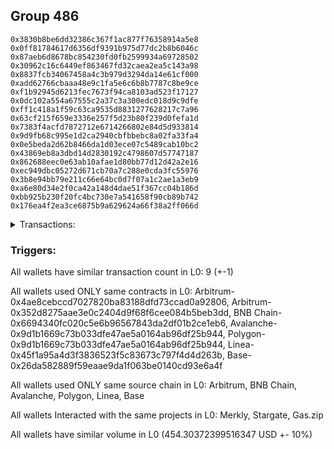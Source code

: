 ## Group 486

```0xb27f2cf139d3b46cc5f36c6e2d4f2b9a30b15162
0x3830b8be6dd32386c367f1ac877f76358914a5e8
0x0ff81784617d6356df9391b975d77dc2b8b6046c
0x87aeb6d8678bc854230fd0fb2599934a69728502
0x30962c16c6449ef863467fd32caea2ea5c143a98
0x8837fcb34067458a4c3b979d3294da14e61cf000
0xadd62766cbaaa48e9c1fa5e6c6b8b7787c8be9ce
0xf1b92945d6213fec7673f94ca8103ad523f17127
0x0dc102a554a67555c2a37c3a300edc018d9c9dfe
0xff1c418a1f59c63ca9535d8831277628217c7a96
0x63cf215f659e3336e257f5d23b80f239d0fefa1d
0x7383f4acfd7872712e6714266802e84d5d933814
0x9d9fb68c995e1d2ca2940cbfbbebc8a02fa33fa4
0x0e5beda2d62b8466da1d03ece07c5489cab10bc2
0x43869eb8a3dbd14d2830192c4798607d57747187
0x862688eec0e63ab10afae1d80bb77d12d42a2e16
0xec949dbc05272d671cb70a7c288e0cda3fc55976
0x3b8e94bb79e211c66e64bc0d7f07a1c2ae1a3eb9
0xa6e80d34e2f0ca42a148d4dae51f367cc04b186d
0xbb925b230f20fc4bc730e7a541658f90cb89b742
0x176ea4f2ea3ce6875b9a629624a66f38a2ff066d
```
<details>
<summary>Transactions:</summary>

Hashes: 

Wallet: 0xb27f2cf139d3b46cc5f36c6e2d4f2b9a30b15162

       Hash: 0x313c78b41767a9f3f8776c36224e35f38bb96d70d4d6ececcd1972b39c86055a
         - source chain: Arbitrum
         - destination chain: Aptos
         - project: Merkly
         - contract: 0x4ae8cebccd7027820ba83188dfd73ccad0a92806
       Hash: 0xcdde5401416506f17c821b21cc22168b4a4783460088beb823bfee180cda722d
         - source chain: Arbitrum
         - destination chain: BNB Chain
         - project: Stargate
         - contract: 0x352d8275aae3e0c2404d9f68f6cee084b5beb3dd
         - value USD: 17.033235653
       Hash: 0xab250a3ddebf91df51382c75be9151c8d94cd09c46e28f7b724f8cd7d5764144
         - source chain: BNB Chain
         - destination chain: Base
         - project: Stargate
         - contract: 0x6694340fc020c5e6b96567843da2df01b2ce1eb6
         - value USD: 17.268218277
       Hash: 0x90592d29a1c9a34dc4e7423617a8f15bce59c473f297fe5648e0ac8bd351e430
         - source chain: Arbitrum
         - destination chain: BNB Chain
         - project: Stargate
         - contract: 0x352d8275aae3e0c2404d9f68f6cee084b5beb3dd
         - value USD: 96.530149564
       Hash: 0x2046884ebfe812125f2834ae29dca1a646b504758e75fd2157a2a962ed85cd66
         - source chain: BNB Chain
         - destination chain: Avalanche
         - project: Stargate
         - contract: 0x6694340fc020c5e6b96567843da2df01b2ce1eb6
         - value USD: 95.289890901
       Hash: 0xa8783dc5b46c4202e349691cded255d4b0739de165be779cc34043e6829ef47c
         - source chain: Avalanche
         - destination chain: Polygon
         - project: Stargate
         - contract: 0x9d1b1669c73b033dfe47ae5a0164ab96df25b944
         - value USD: 94.192709231
       Hash: 0x3949895616f669974f6a583714ca480589a0324d9ea95d6f7e6637a9572fc3d8
         - source chain: Polygon
         - destination chain: Base
         - project: Stargate
         - contract: 0x9d1b1669c73b033dfe47ae5a0164ab96df25b944
         - value USD: 93.272986743
       Hash: 0xad83688a893e2732582569716a449e5062d5930896bdf0e9368634ea5e17ba5e
         - source chain: Linea
         - destination chain: Base
         - project: Stargate
         - contract: 0x45f1a95a4d3f3836523f5c83673c797f4d4d263b
         - value USD: 40.7163635
       Hash: 0x731a79972aebee9f03ac0f031593a9c28869d2b38596c7a66d1164a72baa3896
         - source chain: Base
         - destination chain: Base
         - project: Gas.zip
         - contract: 0x26da582889f59eaae9da1f063be0140cd93e6a4f
         - value USD: 0.0001701261635
Wallet: 0x3830b8be6dd32386c367f1ac877f76358914a5e8

       Hash:0xbb2863f4eacc20e54b00e1ce1256c8c392ae9f570d79a973f7c465758b1b2bf0
         - source chain: Arbitrum
         - destination chain: Aptos
         - project: Merkly
         - contract: 0x4ae8cebccd7027820ba83188dfd73ccad0a92806
       Hash:0x89e97fe195a9cd4ed25357c5e2234c9c057d8fb82696b3d4a8390a690e8530d3
         - source chain: Arbitrum
         - destination chain: BNB Chain
         - project: Stargate
         - contract: 0x352d8275aae3e0c2404d9f68f6cee084b5beb3dd
         - value USD: 17.039693424
       Hash:0x8d2917138e5bec380c0c9cb3151418053dfae49f99cb31f357fd0a90b75702dc
         - source chain: BNB Chain
         - destination chain: Base
         - project: Stargate
         - contract: 0x6694340fc020c5e6b96567843da2df01b2ce1eb6
         - value USD: 17.204258175
       Hash:0xc14456a2712b9a2a8fa6f636520d42206d4a032df14993ed3c4c9a70eec96a08
         - source chain: Arbitrum
         - destination chain: BNB Chain
         - project: Stargate
         - contract: 0x352d8275aae3e0c2404d9f68f6cee084b5beb3dd
         - value USD: 104.677733294
       Hash:0x0120966f89077f59c69a339d7b4eeacb4a10ab44d5cf9795c90d57a28313a902
         - source chain: BNB Chain
         - destination chain: Avalanche
         - project: Stargate
         - contract: 0x6694340fc020c5e6b96567843da2df01b2ce1eb6
         - value USD: 103.439978014
       Hash:0xa43e715f90d424dc50acc0fb7d329beaacbeca02857f477e0cefbc17b0b4be0d
         - source chain: Avalanche
         - destination chain: Polygon
         - project: Stargate
         - contract: 0x9d1b1669c73b033dfe47ae5a0164ab96df25b944
         - value USD: 102.401481387
       Hash:0x015b1b2bf9d1c954e75f1ba46110cbbd4592124ff418c21945bcf2fbd6b82481
         - source chain: Polygon
         - destination chain: Base
         - project: Stargate
         - contract: 0x9d1b1669c73b033dfe47ae5a0164ab96df25b944
         - value USD: 101.571832382
       Hash:0x2c4abe626e97ee5ff51f60260c9efa01038cf9cb69361a30d12c3a837ba2c7bb
         - source chain: Linea
         - destination chain: Base
         - project: Stargate
         - contract: 0x45f1a95a4d3f3836523f5c83673c797f4d4d263b
         - value USD: 45.152514576
       Hash:0x9455dca41f5d83b4440e0ac3d978b18c48dab11b0ed95326f937e2875c5d66e4
         - source chain: Base
         - destination chain: Metis
         - project: Gas.zip
         - contract: 0x26da582889f59eaae9da1f063be0140cd93e6a4f
         - value USD: 2.833322225e-06
Wallet: 0x0ff81784617d6356df9391b975d77dc2b8b6046c

       Hash:0x53d7b6b9d5bbca68fa77b76f25d1fb0f1ea0b7c9d06b023853c71fbf65b0cb5c
         - source chain: Arbitrum
         - destination chain: Aptos
         - project: Merkly
         - contract: 0x4ae8cebccd7027820ba83188dfd73ccad0a92806
       Hash:0x5e576eb9bc2c818169c4b7ec1b7f1f31b24fb3fb8bf4f3eb171816b56efc98d0
         - source chain: Arbitrum
         - destination chain: BNB Chain
         - project: Stargate
         - contract: 0x352d8275aae3e0c2404d9f68f6cee084b5beb3dd
         - value USD: 16.638802386
       Hash:0x6bf7aa3041032e1c2397994788ca3a3d3dd1d97dae41d8f43bee05c99e24fe06
         - source chain: BNB Chain
         - destination chain: Base
         - project: Stargate
         - contract: 0x6694340fc020c5e6b96567843da2df01b2ce1eb6
         - value USD: 16.829998622
       Hash:0x0e7e0db34db4a76db83498fbe66f8ddcdcd6ec91b5420ff58e12ddc669406612
         - source chain: Arbitrum
         - destination chain: BNB Chain
         - project: Stargate
         - contract: 0x352d8275aae3e0c2404d9f68f6cee084b5beb3dd
         - value USD: 100.695637369
       Hash:0x61932629450b0131d5cd6c9eba8527458d7351613c309855d38eb415856a5edc
         - source chain: BNB Chain
         - destination chain: Avalanche
         - project: Stargate
         - contract: 0x6694340fc020c5e6b96567843da2df01b2ce1eb6
         - value USD: 99.044937102
       Hash:0xd1135a7866fe05c8c671fe603f498195d49abd07372482415056413981342ebb
         - source chain: Avalanche
         - destination chain: Polygon
         - project: Stargate
         - contract: 0x9d1b1669c73b033dfe47ae5a0164ab96df25b944
         - value USD: 97.784359249
       Hash:0x9e1652d4d28b14feea564104fba79122adbe43b97ca976a7072384db3e2b6096
         - source chain: Polygon
         - destination chain: Base
         - project: Stargate
         - contract: 0x9d1b1669c73b033dfe47ae5a0164ab96df25b944
         - value USD: 96.924592329
       Hash:0x947170940e1f15401fdf03d38ab9f985a7cbe2df6e20ff7ab2df98f522900bbe
         - source chain: Linea
         - destination chain: Base
         - project: Stargate
         - contract: 0x45f1a95a4d3f3836523f5c83673c797f4d4d263b
         - value USD: 45.239137733
       Hash:0x254245aab9e7c6cfb914ef002c0f447bf8a5c37004f21e6585998c3e539da925
         - source chain: Base
         - destination chain: Zora
         - project: Gas.zip
         - contract: 0x26da582889f59eaae9da1f063be0140cd93e6a4f
         - value USD: 0.0001557443641
Wallet: 0x87aeb6d8678bc854230fd0fb2599934a69728502

       Hash:0x39320c180a73e0f6864a354c8d7b42f7a8c3d37002d43c009c7eae452caafb9b
         - source chain: Arbitrum
         - destination chain: Aptos
         - project: Merkly
         - contract: 0x4ae8cebccd7027820ba83188dfd73ccad0a92806
       Hash:0x119234f1424c49768e1133b9e639b67671645553b4361c5710e833d96d6e66a4
         - source chain: Arbitrum
         - destination chain: BNB Chain
         - project: Stargate
         - contract: 0x352d8275aae3e0c2404d9f68f6cee084b5beb3dd
         - value USD: 17.113407058
       Hash:0x9583f7537b1ae4eec40fb4c3a17a230e520a78645a4cdf167f3497d5b9b8fcf7
         - source chain: BNB Chain
         - destination chain: Base
         - project: Stargate
         - contract: 0x6694340fc020c5e6b96567843da2df01b2ce1eb6
         - value USD: 17.327094814
       Hash:0x766beb03daa111ace02640e381892050ccb7bda8f726c3aabbfa3959d4f51219
         - source chain: Arbitrum
         - destination chain: BNB Chain
         - project: Stargate
         - contract: 0x352d8275aae3e0c2404d9f68f6cee084b5beb3dd
         - value USD: 94.123866457
       Hash:0x0a4820a7209f49921806a8d5868ba58b078d69fcae2cc40782425ba5bf88fc87
         - source chain: BNB Chain
         - destination chain: Avalanche
         - project: Stargate
         - contract: 0x6694340fc020c5e6b96567843da2df01b2ce1eb6
         - value USD: 92.612733318
       Hash:0x301172ed5f94fd3dca2175eeb89f380ed576177ac51e897cbbb4fbdffd6f5402
         - source chain: Avalanche
         - destination chain: Polygon
         - project: Stargate
         - contract: 0x9d1b1669c73b033dfe47ae5a0164ab96df25b944
         - value USD: 90.963579514
       Hash:0x3238f9dd147238ae75aae364ab0d5df1cf1fec5b277bf82a3d739df738e5e2a5
         - source chain: Polygon
         - destination chain: Base
         - project: Stargate
         - contract: 0x9d1b1669c73b033dfe47ae5a0164ab96df25b944
         - value USD: 90.121126312
       Hash:0x768e7a6746e9aad2e6da1c327adbaea6398e123e244a59532ac02cdab843baec
         - source chain: Linea
         - destination chain: Base
         - project: Stargate
         - contract: 0x45f1a95a4d3f3836523f5c83673c797f4d4d263b
         - value USD: 40.109550153
       Hash:0x6a1aad25b748cb3155bde0b0f2eb4d7f548aa4d75c068cf7087db5721ba40053
         - source chain: Base
         - destination chain: Arbitrum
         - project: Gas.zip
         - contract: 0x26da582889f59eaae9da1f063be0140cd93e6a4f
         - value USD: 0.0001241745606
Wallet: 0x30962c16c6449ef863467fd32caea2ea5c143a98

       Hash:0x13514588a02748f12fc5c782683d2f4e24a604a4ec9e81a1e871060bfb40d9ba
         - source chain: Arbitrum
         - destination chain: Aptos
         - project: Merkly
         - contract: 0x4ae8cebccd7027820ba83188dfd73ccad0a92806
       Hash:0x7413cefef718e770bfb00ffcf5b41ad17e4134ec24e3cf84e1845618508cddf6
         - source chain: Arbitrum
         - destination chain: BNB Chain
         - project: Stargate
         - contract: 0x352d8275aae3e0c2404d9f68f6cee084b5beb3dd
         - value USD: 16.621275864
       Hash:0x02b53fc284576151ff0cdd78a1cdd63ebbddfc233129868a8edcc088fb8723b2
         - source chain: BNB Chain
         - destination chain: Base
         - project: Stargate
         - contract: 0x6694340fc020c5e6b96567843da2df01b2ce1eb6
         - value USD: 16.766627586
       Hash:0x88059e079e45b8c49d492871d75ce081f7fca890793b6c2abe7de69ef41955e2
         - source chain: Arbitrum
         - destination chain: BNB Chain
         - project: Stargate
         - contract: 0x352d8275aae3e0c2404d9f68f6cee084b5beb3dd
         - value USD: 89.379015552
       Hash:0x22b59755d9ed8c073458f377900926a67a66e8c30abce174464452876138eb88
         - source chain: BNB Chain
         - destination chain: Avalanche
         - project: Stargate
         - contract: 0x6694340fc020c5e6b96567843da2df01b2ce1eb6
         - value USD: 88.373450179
       Hash:0x5afb2ed254cfd274ba023085b454dfe433bd33a0dbcfa4c51fa0cbee3f10ec52
         - source chain: Avalanche
         - destination chain: Polygon
         - project: Stargate
         - contract: 0x9d1b1669c73b033dfe47ae5a0164ab96df25b944
         - value USD: 86.825199344
       Hash:0xe2f21ee6f212eec71668fa430e3acac583f321a61ed86ec122d9d10da73efc46
         - source chain: Polygon
         - destination chain: Base
         - project: Stargate
         - contract: 0x9d1b1669c73b033dfe47ae5a0164ab96df25b944
         - value USD: 85.930384967
       Hash:0x3744738a6f6ac863209c1312be096eada569c4592a0dd44d7134834d699757a5
         - source chain: Linea
         - destination chain: Base
         - project: Stargate
         - contract: 0x45f1a95a4d3f3836523f5c83673c797f4d4d263b
         - value USD: 41.10478993
       Hash:0xca81c3717943784b0c6850588d183783eac6666791b5724a7c5f9e6008d08d45
         - source chain: Base
         - destination chain: Scroll
         - project: Gas.zip
         - contract: 0x26da582889f59eaae9da1f063be0140cd93e6a4f
         - value USD: 0.0001599536712
Wallet: 0x8837fcb34067458a4c3b979d3294da14e61cf000

       Hash:0xe343f5981a08c77ae33a4f7cdb0c0d2abddf38d1a786bf34b3acd31f7519b6b3
         - source chain: Arbitrum
         - destination chain: Aptos
         - project: Merkly
         - contract: 0x4ae8cebccd7027820ba83188dfd73ccad0a92806
       Hash:0x9c165f6ecd97f85f0c9fee2dca5ae0b4d2993a3375571a4ee5b9d9d748eb4ee0
         - source chain: Arbitrum
         - destination chain: BNB Chain
         - project: Stargate
         - contract: 0x352d8275aae3e0c2404d9f68f6cee084b5beb3dd
         - value USD: 13.452342946
       Hash:0x7f9cefbe780427f26061fefd1f3552e5776682b4f5667dd45942401414f64447
         - source chain: BNB Chain
         - destination chain: Base
         - project: Stargate
         - contract: 0x6694340fc020c5e6b96567843da2df01b2ce1eb6
         - value USD: 13.319994909
       Hash:0x8aafc60c72c64c093ab3fdd26fcf6e2956f57df11daceddfab1e0eda9ced6fb0
         - source chain: Arbitrum
         - destination chain: BNB Chain
         - project: Stargate
         - contract: 0x352d8275aae3e0c2404d9f68f6cee084b5beb3dd
         - value USD: 95.254607503
       Hash:0xcc2c3f10c9d80d06f4594fcbd111591d26804dca242a13c202c140fedd65f089
         - source chain: BNB Chain
         - destination chain: Avalanche
         - project: Stargate
         - contract: 0x6694340fc020c5e6b96567843da2df01b2ce1eb6
         - value USD: 93.7507824
       Hash:0x00319985abd27ad826d1a174645d02f7ce256ca41b39a398939188a7bb3fb1a8
         - source chain: Avalanche
         - destination chain: Polygon
         - project: Stargate
         - contract: 0x9d1b1669c73b033dfe47ae5a0164ab96df25b944
         - value USD: 92.332998514
       Hash:0x5097659da9342f67e9bb388fe8e704fca76741c19370973d8e99cfbc0ffa568f
         - source chain: Polygon
         - destination chain: Base
         - project: Stargate
         - contract: 0x9d1b1669c73b033dfe47ae5a0164ab96df25b944
         - value USD: 91.403458399
       Hash:0xbdc2fd6cf29a39492a5ed6e48fc01fa6f4d916e252e524c40f0bf711e63c4321
         - source chain: Linea
         - destination chain: Base
         - project: Stargate
         - contract: 0x45f1a95a4d3f3836523f5c83673c797f4d4d263b
         - value USD: 42.250295682
       Hash:0xcc315477a035aade3c7cbcbebae155f3ed01bb804dfd9b7867e7dd7377d2a9cf
         - source chain: Base
         - destination chain: Kava
         - project: Gas.zip
         - contract: 0x26da582889f59eaae9da1f063be0140cd93e6a4f
         - value USD: 4.741156624e-08
Wallet: 0xadd62766cbaaa48e9c1fa5e6c6b8b7787c8be9ce

       Hash:0x14f1bcf7eef4532efb547759a044b116540f7c6056d4471136b52ff31db35573
         - source chain: Arbitrum
         - destination chain: Aptos
         - project: Merkly
         - contract: 0x4ae8cebccd7027820ba83188dfd73ccad0a92806
       Hash:0xa38639099cf3a04a26752026ddc34310a134c68b1a16c936d63787f1514b035e
         - source chain: Arbitrum
         - destination chain: BNB Chain
         - project: Stargate
         - contract: 0x352d8275aae3e0c2404d9f68f6cee084b5beb3dd
         - value USD: 16.29680462
       Hash:0x2db764a03484a71801933e74345a56cdd2f068090a5bfdb78de6fc54ff698d31
         - source chain: BNB Chain
         - destination chain: Base
         - project: Stargate
         - contract: 0x6694340fc020c5e6b96567843da2df01b2ce1eb6
         - value USD: 16.416525714
       Hash:0xfbe2bc15c0b746cf80315d85aaac70e93ba46b59030ff227ee5f47ec86f4f5f9
         - source chain: Arbitrum
         - destination chain: BNB Chain
         - project: Stargate
         - contract: 0x352d8275aae3e0c2404d9f68f6cee084b5beb3dd
         - value USD: 102.842478156
       Hash:0x02e908c510a473906cbe48bc93054cf350c6718ab2fdbd27120b1139de46d06a
         - source chain: BNB Chain
         - destination chain: Avalanche
         - project: Stargate
         - contract: 0x6694340fc020c5e6b96567843da2df01b2ce1eb6
         - value USD: 101.402725166
       Hash:0x7b0f66956df0ecde9da3295ba6b1ce7c83b663d58fadd96bed4ef07849e746b7
         - source chain: Avalanche
         - destination chain: Polygon
         - project: Stargate
         - contract: 0x9d1b1669c73b033dfe47ae5a0164ab96df25b944
         - value USD: 99.58397566
       Hash:0x6e6f0ce2c2d51829612b692f6de6495bb4f0d4a62340205c333bc91974c1342d
         - source chain: Polygon
         - destination chain: Base
         - project: Stargate
         - contract: 0x9d1b1669c73b033dfe47ae5a0164ab96df25b944
         - value USD: 98.544583168
       Hash:0xbe3fc2103a4752dc2ff80d0618cc8fb1cf0c8918c09ee3dbbfc5752fc0fa03b5
         - source chain: Linea
         - destination chain: Base
         - project: Stargate
         - contract: 0x45f1a95a4d3f3836523f5c83673c797f4d4d263b
         - value USD: 43.534941938
       Hash:0x1996970189dff7dd94ecc143570ab4d67a40ee05cb45bf035c650589cec87fc6
         - source chain: Base
         - destination chain: Linea
         - project: Gas.zip
         - contract: 0x26da582889f59eaae9da1f063be0140cd93e6a4f
         - value USD: 6.384115825e-05
Wallet: 0xf1b92945d6213fec7673f94ca8103ad523f17127

       Hash:0xed6eaa7cd3dd4a2b86f68c762d75e8506003df3da3aef7370a303b1de0f9144b
         - source chain: Arbitrum
         - destination chain: Aptos
         - project: Merkly
         - contract: 0x4ae8cebccd7027820ba83188dfd73ccad0a92806
       Hash:0xfe5b3600f66410d21d433cb3ba60ffb707294f33fcd808386c5f323039378810
         - source chain: Arbitrum
         - destination chain: BNB Chain
         - project: Stargate
         - contract: 0x352d8275aae3e0c2404d9f68f6cee084b5beb3dd
         - value USD: 17.456950486
       Hash:0x91e8a634a781487fedba350adb8b535f658c0a7d1b3af7869eb565683e7ea6d0
         - source chain: BNB Chain
         - destination chain: Base
         - project: Stargate
         - contract: 0x6694340fc020c5e6b96567843da2df01b2ce1eb6
         - value USD: 17.689521054
       Hash:0x21d971ed8140e7f844a303e6cec453442a4ca26b011b1ffb429f2a34829f6269
         - source chain: Arbitrum
         - destination chain: BNB Chain
         - project: Stargate
         - contract: 0x352d8275aae3e0c2404d9f68f6cee084b5beb3dd
         - value USD: 93.249881044
       Hash:0x4a879c682f25a87083e340865761e133267446b7ece2af416693a39b0950b306
         - source chain: BNB Chain
         - destination chain: Avalanche
         - project: Stargate
         - contract: 0x6694340fc020c5e6b96567843da2df01b2ce1eb6
         - value USD: 91.696672905
       Hash:0x61b448a6d216ebe1691034fa24018d3507e840cba65438d44813f1d27b89854f
         - source chain: Avalanche
         - destination chain: Polygon
         - project: Stargate
         - contract: 0x9d1b1669c73b033dfe47ae5a0164ab96df25b944
         - value USD: 90.231913336
       Hash:0x1d03abc1f09c9cf440684c00d2350fddd499cc7429a9ff71e5495fe000e3fee8
         - source chain: Polygon
         - destination chain: Base
         - project: Stargate
         - contract: 0x9d1b1669c73b033dfe47ae5a0164ab96df25b944
         - value USD: 89.174096461
       Hash:0x299bdb83d354b901ced40011a0d5b4a59cb50502e3c55f5033497c248012f0ac
         - source chain: Linea
         - destination chain: Base
         - project: Stargate
         - contract: 0x45f1a95a4d3f3836523f5c83673c797f4d4d263b
         - value USD: 40.60979815
       Hash:0x23e413e20a63428c1c1cce49a476aa36b576c3680c182cc4f86c4ecbfbe82767
         - source chain: Base
         - destination chain: Arbitrum
         - project: Gas.zip
         - contract: 0x26da582889f59eaae9da1f063be0140cd93e6a4f
         - value USD: 7.962606001e-05
Wallet: 0x0dc102a554a67555c2a37c3a300edc018d9c9dfe

       Hash:0x6263adc486ff8cd52caff618637b27336808f3840bd097cd7fc9086442153285
         - source chain: Arbitrum
         - destination chain: Aptos
         - project: Merkly
         - contract: 0x4ae8cebccd7027820ba83188dfd73ccad0a92806
       Hash:0x3a9ca7efabd3af4af2d1cbfa95e8ba9e3630eb92a8ac365cea400f7f9614c9d7
         - source chain: Arbitrum
         - destination chain: BNB Chain
         - project: Stargate
         - contract: 0x352d8275aae3e0c2404d9f68f6cee084b5beb3dd
         - value USD: 18.106993446
       Hash:0x169913404f0169f5c029dbc0e718d4f4b983febd1c2845fb5f1226474f2ad94c
         - source chain: BNB Chain
         - destination chain: Base
         - project: Stargate
         - contract: 0x6694340fc020c5e6b96567843da2df01b2ce1eb6
         - value USD: 18.494837467
       Hash:0x55704a5ac00e3b1686c2122cf24b8365bf35a78ac1aeb477bccedc778d22565b
         - source chain: Arbitrum
         - destination chain: BNB Chain
         - project: Stargate
         - contract: 0x352d8275aae3e0c2404d9f68f6cee084b5beb3dd
         - value USD: 98.518084731
       Hash:0xc3304c2209a0ba52c984b96f5cada64b44acabf1f0186c9b3d56acd506dc0efb
         - source chain: BNB Chain
         - destination chain: Avalanche
         - project: Stargate
         - contract: 0x6694340fc020c5e6b96567843da2df01b2ce1eb6
         - value USD: 96.812941549
       Hash:0x43653bd53f18b6c6b74dbc781921237a245bb8ed97059bbd80526c12660d585d
         - source chain: Avalanche
         - destination chain: Polygon
         - project: Stargate
         - contract: 0x9d1b1669c73b033dfe47ae5a0164ab96df25b944
         - value USD: 95.328823691
       Hash:0xf8fe424c1f561665b95486eb3504c12c70533d543a6c66e4282c1ba168e9975e
         - source chain: Polygon
         - destination chain: Base
         - project: Stargate
         - contract: 0x9d1b1669c73b033dfe47ae5a0164ab96df25b944
         - value USD: 94.246866458
       Hash:0xaac1c292b9a2ccbaf7c5070a409d455927e506629576b11ab7a1868066587a04
         - source chain: Linea
         - destination chain: Base
         - project: Stargate
         - contract: 0x45f1a95a4d3f3836523f5c83673c797f4d4d263b
         - value USD: 40.052188039
       Hash:0x90bd8173b4701680b5f77d3a20ba92eb74996c35ae017e07cb342359cac94eff
         - source chain: Base
         - destination chain: Metis
         - project: Gas.zip
         - contract: 0x26da582889f59eaae9da1f063be0140cd93e6a4f
         - value USD: 7.166843597e-07
Wallet: 0xff1c418a1f59c63ca9535d8831277628217c7a96

       Hash:0x839e204c830556351851208de691cca77f2a634bf44627b08a6cf92b6fd613b7
         - source chain: Arbitrum
         - destination chain: Aptos
         - project: Merkly
         - contract: 0x4ae8cebccd7027820ba83188dfd73ccad0a92806
       Hash:0x716b56b94b13894f7f028aa34e9212b0835df117d834dfd3f004df25d5f6d2bd
         - source chain: Arbitrum
         - destination chain: BNB Chain
         - project: Stargate
         - contract: 0x352d8275aae3e0c2404d9f68f6cee084b5beb3dd
         - value USD: 17.727996803
       Hash:0x444df028b7181f8c8f808d7a27506a0be130a260379859c6a296e0c60992c286
         - source chain: BNB Chain
         - destination chain: Base
         - project: Stargate
         - contract: 0x6694340fc020c5e6b96567843da2df01b2ce1eb6
         - value USD: 17.995613039
       Hash:0x033c62c91b4ffb65ec75bc8ac40c542bdcf52055fae5911c2a4c1de1d8cd25af
         - source chain: Arbitrum
         - destination chain: BNB Chain
         - project: Stargate
         - contract: 0x352d8275aae3e0c2404d9f68f6cee084b5beb3dd
         - value USD: 102.213530381
       Hash:0x07e72b6971c7f4304384b1730041cfbf04dc5d400b3e463b6c6c8d8d97d9a787
         - source chain: BNB Chain
         - destination chain: Avalanche
         - project: Stargate
         - contract: 0x6694340fc020c5e6b96567843da2df01b2ce1eb6
         - value USD: 100.398033643
       Hash:0xc1a3e92a2d9daf3d40f7a9719c2f1429c51939687735c40b277a7e0d4b957fd2
         - source chain: Avalanche
         - destination chain: Polygon
         - project: Stargate
         - contract: 0x9d1b1669c73b033dfe47ae5a0164ab96df25b944
         - value USD: 99.044446221
       Hash:0xaf69b97e6880807c6138f5a2a7499fc1e3715e285810bde4dc4c3c6ecc22d075
         - source chain: Polygon
         - destination chain: Base
         - project: Stargate
         - contract: 0x9d1b1669c73b033dfe47ae5a0164ab96df25b944
         - value USD: 97.934363884
       Hash:0x8acfe7dc781fc2b6c2cd6a3903be5e6e39f134031a48a5830a68ca1ceda0410b
         - source chain: Linea
         - destination chain: Base
         - project: Stargate
         - contract: 0x45f1a95a4d3f3836523f5c83673c797f4d4d263b
         - value USD: 42.202311513
       Hash:0x2c0bf365aff6697a49a599fed5fe470d22d207f509f2d3917140832869b6aa8a
         - source chain: Base
         - destination chain: Kava
         - project: Gas.zip
         - contract: 0x26da582889f59eaae9da1f063be0140cd93e6a4f
         - value USD: 2.611252492e-08
Wallet: 0x63cf215f659e3336e257f5d23b80f239d0fefa1d

       Hash:0x279711d712d3747434a2f8444492da018ece34114900e7a8e895608bdf22a15c
         - source chain: Arbitrum
         - destination chain: Aptos
         - project: Merkly
         - contract: 0x4ae8cebccd7027820ba83188dfd73ccad0a92806
       Hash:0x9a8995f028021a36c69adff58d542c4e49feeb0cdd360997ca299450c2fc0b30
         - source chain: Arbitrum
         - destination chain: BNB Chain
         - project: Stargate
         - contract: 0x352d8275aae3e0c2404d9f68f6cee084b5beb3dd
         - value USD: 17.474257913
       Hash:0x8fb9976e36cb7e2cdcfb90e24dec2dbc381f67f78ae188c31fe993fee448cd18
         - source chain: BNB Chain
         - destination chain: Base
         - project: Stargate
         - contract: 0x6694340fc020c5e6b96567843da2df01b2ce1eb6
         - value USD: 17.672396152
       Hash:0x335586151b8b7045b4715dbd7aa2e296bd4b84a6ee2e48a2822a252b3fc7320e
         - source chain: Arbitrum
         - destination chain: BNB Chain
         - project: Stargate
         - contract: 0x352d8275aae3e0c2404d9f68f6cee084b5beb3dd
         - value USD: 101.646816515
       Hash:0xbe9b904cb0a5dd7f61cc76d1200b63ca5d8f4d7a97a28337a933dc104beba631
         - source chain: BNB Chain
         - destination chain: Avalanche
         - project: Stargate
         - contract: 0x6694340fc020c5e6b96567843da2df01b2ce1eb6
         - value USD: 100.376375237
       Hash:0xd061b9234f24f4a14c58972a6ddd2bd112a5224e892edd23e087aab32a66ebaa
         - source chain: Avalanche
         - destination chain: Polygon
         - project: Stargate
         - contract: 0x9d1b1669c73b033dfe47ae5a0164ab96df25b944
         - value USD: 99.10312519
       Hash:0x78e566d1f4366a314618752f606f53b7ce68a677d2561d86e0165a54f9794e29
         - source chain: Polygon
         - destination chain: Base
         - project: Stargate
         - contract: 0x9d1b1669c73b033dfe47ae5a0164ab96df25b944
         - value USD: 97.887822718
       Hash:0xa38d7f23dd855ad88cd84f1d3b0df6cd50f8cdf39e2b34a05844f391ab3eb648
         - source chain: Linea
         - destination chain: Base
         - project: Stargate
         - contract: 0x45f1a95a4d3f3836523f5c83673c797f4d4d263b
         - value USD: 44.417156307
       Hash:0xc74da539773bd244d9696460894506b01126e430be7e16f54b5cf5ebaecd4f0e
         - source chain: Base
         - destination chain: Kava
         - project: Gas.zip
         - contract: 0x26da582889f59eaae9da1f063be0140cd93e6a4f
         - value USD: 1.335076462e-08
Wallet: 0x7383f4acfd7872712e6714266802e84d5d933814

       Hash:0xe78be73bfa7bb27709e8de3286daab33e6ab4a4d5a63e685df0a7e9e2cd0062d
         - source chain: Arbitrum
         - destination chain: Aptos
         - project: Merkly
         - contract: 0x4ae8cebccd7027820ba83188dfd73ccad0a92806
       Hash:0x882ae9a294842e1c70754db5a32312dc3eb15e024f46004aa23234b23b5cc149
         - source chain: Arbitrum
         - destination chain: BNB Chain
         - project: Stargate
         - contract: 0x352d8275aae3e0c2404d9f68f6cee084b5beb3dd
         - value USD: 16.556806198
       Hash:0x4c1451f793151fc8951c00882d0fbfac77396835b6ba6bc267283d76c1d5f979
         - source chain: BNB Chain
         - destination chain: Base
         - project: Stargate
         - contract: 0x6694340fc020c5e6b96567843da2df01b2ce1eb6
         - value USD: 16.648598481
       Hash:0xe64194186e1009c5e0a000c9a8b4454fb6a35d69c62039f41d68a20fc1c04534
         - source chain: Arbitrum
         - destination chain: BNB Chain
         - project: Stargate
         - contract: 0x352d8275aae3e0c2404d9f68f6cee084b5beb3dd
         - value USD: 93.108254841
       Hash:0x50f42b590f66dc92668b4fc63462692d731aa57cdcabb79ea276ba137ab857e3
         - source chain: BNB Chain
         - destination chain: Avalanche
         - project: Stargate
         - contract: 0x6694340fc020c5e6b96567843da2df01b2ce1eb6
         - value USD: 91.478443267
       Hash:0x5fa15aa1812d6f74dd7d9d8d10f32ed08c8e8213924942d67521f20196730382
         - source chain: Avalanche
         - destination chain: Polygon
         - project: Stargate
         - contract: 0x9d1b1669c73b033dfe47ae5a0164ab96df25b944
         - value USD: 90.332907378
       Hash:0x29e9215ed2a74bca588c84abc5a0cabe279ef246dbc97d94466855b4410539c4
         - source chain: Polygon
         - destination chain: Base
         - project: Stargate
         - contract: 0x9d1b1669c73b033dfe47ae5a0164ab96df25b944
         - value USD: 89.312946789
       Hash:0xb0bee38377453b95a4fc04e4cb029901cdfb6fba6b26621eddeb16277451a3d1
         - source chain: Linea
         - destination chain: Base
         - project: Stargate
         - contract: 0x45f1a95a4d3f3836523f5c83673c797f4d4d263b
         - value USD: 44.521002935
       Hash:0x74e399473cd7b92aa71fd3a02dacc58d70fddb40e7fd3bdba19a96dcd27dfbae
         - source chain: Base
         - destination chain: Linea
         - project: Gas.zip
         - contract: 0x26da582889f59eaae9da1f063be0140cd93e6a4f
         - value USD: 6.717669685e-05
Wallet: 0x9d9fb68c995e1d2ca2940cbfbbebc8a02fa33fa4

       Hash:0xb1e90c27823a763a46261e61e349edbf09608d7e7b0772781113aca6926d71af
         - source chain: Arbitrum
         - destination chain: Aptos
         - project: Merkly
         - contract: 0x4ae8cebccd7027820ba83188dfd73ccad0a92806
       Hash:0x37295c5dd1c15ec3f46b4b2113dfeb123e6a30eaa24ec31a4e12c79bace02695
         - source chain: Arbitrum
         - destination chain: BNB Chain
         - project: Stargate
         - contract: 0x352d8275aae3e0c2404d9f68f6cee084b5beb3dd
         - value USD: 17.774015552
       Hash:0xdbb4e53e97dacf3a571c6214826dc586a3e3d6694159f6b5ffd721f93b2d4fd7
         - source chain: BNB Chain
         - destination chain: Base
         - project: Stargate
         - contract: 0x6694340fc020c5e6b96567843da2df01b2ce1eb6
         - value USD: 18.088220321
       Hash:0xb1a39424cf2efe74c5649cf5522bbcd09053cb86d6ef53fcf2f22e9377462407
         - source chain: Arbitrum
         - destination chain: BNB Chain
         - project: Stargate
         - contract: 0x352d8275aae3e0c2404d9f68f6cee084b5beb3dd
         - value USD: 105.233522368
       Hash:0x0f295f27d526618a76fb7e2aaf57aae0358a23255f9bbc6437ab538b9f902a5f
         - source chain: BNB Chain
         - destination chain: Avalanche
         - project: Stargate
         - contract: 0x6694340fc020c5e6b96567843da2df01b2ce1eb6
         - value USD: 103.849295301
       Hash:0xba6874edc37cf5a786ead81755245bb1deb5878bf51b1fd081eb1a3bb2edf5e9
         - source chain: Avalanche
         - destination chain: Polygon
         - project: Stargate
         - contract: 0x9d1b1669c73b033dfe47ae5a0164ab96df25b944
         - value USD: 102.833518236
       Hash:0xb1e515e0f8598e0bd13da4d7e48b60b5a5772cf62e2b15f4e5d38ed4120fc82d
         - source chain: Polygon
         - destination chain: Base
         - project: Stargate
         - contract: 0x9d1b1669c73b033dfe47ae5a0164ab96df25b944
         - value USD: 101.739917095
       Hash:0xa9416ade2562a576cafa2f3fdbb65242fba7adaaa727e4b8daa6b2ccb882798b
         - source chain: Linea
         - destination chain: Base
         - project: Stargate
         - contract: 0x45f1a95a4d3f3836523f5c83673c797f4d4d263b
         - value USD: 44.300997626
       Hash:0xd4d97a780ec3dd5edc769c1d6541274882371ecc2c584cbbc45ee0c7da100c73
         - source chain: Base
         - destination chain: Metis
         - project: Gas.zip
         - contract: 0x26da582889f59eaae9da1f063be0140cd93e6a4f
         - value USD: 1.635251638e-06
Wallet: 0x0e5beda2d62b8466da1d03ece07c5489cab10bc2

       Hash:0x11e7da24e2c0e0ec15a3175218292e3b3d684628cae571c985278dba58d07040
         - source chain: Arbitrum
         - destination chain: Aptos
         - project: Merkly
         - contract: 0x4ae8cebccd7027820ba83188dfd73ccad0a92806
       Hash:0x76d41c747ea509ad0e9f4aca3a0d44afc426bf97aef2196e984a3ecec8de6018
         - source chain: Arbitrum
         - destination chain: BNB Chain
         - project: Stargate
         - contract: 0x352d8275aae3e0c2404d9f68f6cee084b5beb3dd
         - value USD: 18.121502672
       Hash:0x6d865a5e48c0021cd603fdb8d27f17a05ac9f57ca449557ef1ac883268dc34f7
         - source chain: BNB Chain
         - destination chain: Base
         - project: Stargate
         - contract: 0x6694340fc020c5e6b96567843da2df01b2ce1eb6
         - value USD: 18.383417096
       Hash:0x0cf2e10c3c4d2ed989049b1035cbf7af10dd5da1d6ef0ab8c353080e59ceb289
         - source chain: Arbitrum
         - destination chain: BNB Chain
         - project: Stargate
         - contract: 0x352d8275aae3e0c2404d9f68f6cee084b5beb3dd
         - value USD: 104.112662848
       Hash:0x8966825d3a4657937349bdfdbc23b19305b5fa2e1871d9151cc1d760e5fb2695
         - source chain: BNB Chain
         - destination chain: Avalanche
         - project: Stargate
         - contract: 0x6694340fc020c5e6b96567843da2df01b2ce1eb6
         - value USD: 102.526555919
       Hash:0x8d9e514c63c01fc2160b1cd73b6492b2afc3356938fb4b360ea65d8d42d283a2
         - source chain: Avalanche
         - destination chain: Polygon
         - project: Stargate
         - contract: 0x9d1b1669c73b033dfe47ae5a0164ab96df25b944
         - value USD: 101.506839411
       Hash:0x11f56ec194529f5f1de2f984e578fac2cdfbcdb7650ad805d6536d64117a34c1
         - source chain: Polygon
         - destination chain: Base
         - project: Stargate
         - contract: 0x9d1b1669c73b033dfe47ae5a0164ab96df25b944
         - value USD: 100.525993949
       Hash:0x8d3510b0d5ccbfbb862684c2067c2bfa2f9aceaacb3c1321aca400e1ef330018
         - source chain: Linea
         - destination chain: Base
         - project: Stargate
         - contract: 0x45f1a95a4d3f3836523f5c83673c797f4d4d263b
         - value USD: 42.931546528
       Hash:0xfad42afc571ee53f4e450b92501cb5d5e60770ea410252819a0dc130cad722c2
         - source chain: Base
         - destination chain: Zora
         - project: Gas.zip
         - contract: 0x26da582889f59eaae9da1f063be0140cd93e6a4f
         - value USD: 0.0001603799673
Wallet: 0x43869eb8a3dbd14d2830192c4798607d57747187

       Hash:0xe5d6e243aaee55486f610b5e7e4661049c05951bcb186a8fad121bcb641dd292
         - source chain: Arbitrum
         - destination chain: Aptos
         - project: Merkly
         - contract: 0x4ae8cebccd7027820ba83188dfd73ccad0a92806
       Hash:0x7773fd274bbe068810836cf68451dc331bac8f54c8fffb0546c18744f9690fa3
         - source chain: Arbitrum
         - destination chain: BNB Chain
         - project: Stargate
         - contract: 0x352d8275aae3e0c2404d9f68f6cee084b5beb3dd
         - value USD: 17.104739338
       Hash:0x4e792ab66c8cb8dac9f58dabc8fb67770452fc93f797cf3b1a953db543183c0f
         - source chain: BNB Chain
         - destination chain: Base
         - project: Stargate
         - contract: 0x6694340fc020c5e6b96567843da2df01b2ce1eb6
         - value USD: 17.304312284
       Hash:0x6e5173e8cf14b9928fa221d5623590b1460f1d9fa49efc941cf5243058821e95
         - source chain: Arbitrum
         - destination chain: BNB Chain
         - project: Stargate
         - contract: 0x352d8275aae3e0c2404d9f68f6cee084b5beb3dd
         - value USD: 87.917627984
       Hash:0x19084485a235e57dea4f679201858e504ed03d7e6d6125d816549595d8c4fc37
         - source chain: BNB Chain
         - destination chain: Avalanche
         - project: Stargate
         - contract: 0x6694340fc020c5e6b96567843da2df01b2ce1eb6
         - value USD: 86.392992663
       Hash:0xce595e94d7515de7cf633d3265bf082f2622e5283d5ebb42a540e0a55ac0fc43
         - source chain: Avalanche
         - destination chain: Polygon
         - project: Stargate
         - contract: 0x9d1b1669c73b033dfe47ae5a0164ab96df25b944
         - value USD: 85.089404126
       Hash:0x2c4f3f72cc331724bc61387940c3624bdbbb0a100854b0177ba8d450be6395b0
         - source chain: Polygon
         - destination chain: Base
         - project: Stargate
         - contract: 0x9d1b1669c73b033dfe47ae5a0164ab96df25b944
         - value USD: 84.172578026
       Hash:0xb0791044c5396c112e11ae5774e85ad5b858d7dcd2bdb619222b06548928246b
         - source chain: Linea
         - destination chain: Base
         - project: Stargate
         - contract: 0x45f1a95a4d3f3836523f5c83673c797f4d4d263b
         - value USD: 44.635194992
       Hash:0x4a91c4a37c6258d9139d85822d679302a3e6cced84ed1b54f70bd7baa0090a53
         - source chain: Base
         - destination chain: Arbitrum
         - project: Gas.zip
         - contract: 0x26da582889f59eaae9da1f063be0140cd93e6a4f
         - value USD: 0.0001705795705
Wallet: 0x862688eec0e63ab10afae1d80bb77d12d42a2e16

       Hash:0xb1f9253c3bb1a4c05f2143cae5897fbfdac1376ab887d8dd411dba4fab4e5c83
         - source chain: Arbitrum
         - destination chain: Aptos
         - project: Merkly
         - contract: 0x4ae8cebccd7027820ba83188dfd73ccad0a92806
       Hash:0x6cd9af558f7895f03bb7241f4c0bbb5eb7d183b9966c14e046a2a2f2f52255d1
         - source chain: Arbitrum
         - destination chain: BNB Chain
         - project: Stargate
         - contract: 0x352d8275aae3e0c2404d9f68f6cee084b5beb3dd
         - value USD: 17.319758612
       Hash:0xa8a99f3026c150720f0eb5366ee528ee6f893c4c8871adc22590b08687260fff
         - source chain: BNB Chain
         - destination chain: Base
         - project: Stargate
         - contract: 0x6694340fc020c5e6b96567843da2df01b2ce1eb6
         - value USD: 17.571540954
       Hash:0xe552c844cf3c6eeb03ffe401f3eb33e9cd4881b761db8b62232f4d6c447a1513
         - source chain: Arbitrum
         - destination chain: BNB Chain
         - project: Stargate
         - contract: 0x352d8275aae3e0c2404d9f68f6cee084b5beb3dd
         - value USD: 105.719052482
       Hash:0xb497c4d982e673afb618ef32cc3a35a068e70fb4e22bf04f299ed08e64f4a3e9
         - source chain: BNB Chain
         - destination chain: Avalanche
         - project: Stargate
         - contract: 0x6694340fc020c5e6b96567843da2df01b2ce1eb6
         - value USD: 103.750825733
       Hash:0x671f4d12a2f29963d06ab5e5cd3a55c5a5d5f899aa92a2b348a8155640a49345
         - source chain: Avalanche
         - destination chain: Polygon
         - project: Stargate
         - contract: 0x9d1b1669c73b033dfe47ae5a0164ab96df25b944
         - value USD: 102.548427368
       Hash:0x24328af71973b9df7cb75fc7b0327783491bb6f64b93a12c655fcdbf8ae3188a
         - source chain: Polygon
         - destination chain: Base
         - project: Stargate
         - contract: 0x9d1b1669c73b033dfe47ae5a0164ab96df25b944
         - value USD: 101.584127067
       Hash:0xff68ba418afb0f885719f8f596b2e68f2593ef77d9be4f863703db4f0279c71b
         - source chain: Linea
         - destination chain: Base
         - project: Stargate
         - contract: 0x45f1a95a4d3f3836523f5c83673c797f4d4d263b
         - value USD: 41.977097567
       Hash:0x2412fe00ec2b2906199fb551c77641542869dbc68051cf6c62a96705ea4326d1
         - source chain: Base
         - destination chain: Scroll
         - project: Gas.zip
         - contract: 0x26da582889f59eaae9da1f063be0140cd93e6a4f
         - value USD: 7.625854853e-05
Wallet: 0xec949dbc05272d671cb70a7c288e0cda3fc55976

       Hash:0x1974b08a2b5c9a17abba4f8c8d1003cde90e704b944a67cb2006488d8fdaef41
         - source chain: Arbitrum
         - destination chain: Aptos
         - project: Merkly
         - contract: 0x4ae8cebccd7027820ba83188dfd73ccad0a92806
       Hash:0xdeb786ad4b0a70f608aad26bbb27eab954615997b4a884e997643ae71d6cdde0
         - source chain: Arbitrum
         - destination chain: BNB Chain
         - project: Stargate
         - contract: 0x352d8275aae3e0c2404d9f68f6cee084b5beb3dd
         - value USD: 13.483818454
       Hash:0xb05dda5d53eb0c332afea261da13a4ce8bc56790dca903999ae74348a0dafab5
         - source chain: BNB Chain
         - destination chain: Base
         - project: Stargate
         - contract: 0x6694340fc020c5e6b96567843da2df01b2ce1eb6
         - value USD: 13.386281268
       Hash:0x113b33bff8454d442944a2d4f2414d84ed2b3c866fd666fbddd32d7208b80afb
         - source chain: Arbitrum
         - destination chain: BNB Chain
         - project: Stargate
         - contract: 0x352d8275aae3e0c2404d9f68f6cee084b5beb3dd
         - value USD: 101.952020533
       Hash:0x3bd26d542dc86e991429effe6c1b5cbfa5ccbe3a85ec204b931ab1d40f33887c
         - source chain: BNB Chain
         - destination chain: Avalanche
         - project: Stargate
         - contract: 0x6694340fc020c5e6b96567843da2df01b2ce1eb6
         - value USD: 100.357652073
       Hash:0x56b2286c36aed14ef2a1818c049cf3401f93d88a7bef8169fe2a6064d5429ac1
         - source chain: Avalanche
         - destination chain: Polygon
         - project: Stargate
         - contract: 0x9d1b1669c73b033dfe47ae5a0164ab96df25b944
         - value USD: 98.940448464
       Hash:0xdb7bbafb00aefff0af5463fddffcfa2068b5377b98197dbe8022aa780dd8a442
         - source chain: Polygon
         - destination chain: Base
         - project: Stargate
         - contract: 0x9d1b1669c73b033dfe47ae5a0164ab96df25b944
         - value USD: 97.974609674
       Hash:0x46a165f2383f742b2e006991b2a5c07a55d6a22f2c8caf47ab4275a8fb9bbf25
         - source chain: Linea
         - destination chain: Base
         - project: Stargate
         - contract: 0x45f1a95a4d3f3836523f5c83673c797f4d4d263b
         - value USD: 41.411415136
       Hash:0x144917f37ae102f5a91b852cf3f6482bb640595cc18fc5568446eac2c2ce4124
         - source chain: Base
         - destination chain: Metis
         - project: Gas.zip
         - contract: 0x26da582889f59eaae9da1f063be0140cd93e6a4f
         - value USD: 4.710505705e-06
Wallet: 0x3b8e94bb79e211c66e64bc0d7f07a1c2ae1a3eb9

       Hash:0xc93550a87535a2b84cb928364288003fa2b986b76d9066efdc4613a604ca535f
         - source chain: Arbitrum
         - destination chain: Aptos
         - project: Merkly
         - contract: 0x4ae8cebccd7027820ba83188dfd73ccad0a92806
       Hash:0xc5048460774ff8e5ffababe2a726742292b9ee5b8dc01355d463a6799e2c5bb1
         - source chain: Arbitrum
         - destination chain: BNB Chain
         - project: Stargate
         - contract: 0x352d8275aae3e0c2404d9f68f6cee084b5beb3dd
         - value USD: 17.928594888
       Hash:0x2833045412ce16b8c58b7cdbfbc7667ca46bfa57f31b77928c8f26252bbe376a
         - source chain: BNB Chain
         - destination chain: Base
         - project: Stargate
         - contract: 0x6694340fc020c5e6b96567843da2df01b2ce1eb6
         - value USD: 18.277273311
       Hash:0xc76e6a582abf699a071e801b7dbfda678441f65b77497d17849863026f312bf1
         - source chain: Arbitrum
         - destination chain: BNB Chain
         - project: Stargate
         - contract: 0x352d8275aae3e0c2404d9f68f6cee084b5beb3dd
         - value USD: 89.426632724
       Hash:0x438ba9ef5acd490762ba8213498334581ee79af951eac4b98fd8827275535e8a
         - source chain: BNB Chain
         - destination chain: Avalanche
         - project: Stargate
         - contract: 0x6694340fc020c5e6b96567843da2df01b2ce1eb6
         - value USD: 87.852888623
       Hash:0x280b71eb9557bfed7b054cf4cc0c65aa173d68c503667157d9e81f21441eb803
         - source chain: Avalanche
         - destination chain: Polygon
         - project: Stargate
         - contract: 0x9d1b1669c73b033dfe47ae5a0164ab96df25b944
         - value USD: 86.439563541
       Hash:0xcc44377b80fe72ca14a1994986d3a219a90c504d08031bb8b49f49670cfc13f4
         - source chain: Polygon
         - destination chain: Base
         - project: Stargate
         - contract: 0x9d1b1669c73b033dfe47ae5a0164ab96df25b944
         - value USD: 85.440611991
       Hash:0x2dd1c692113ce7b55c26a9000f38c0f90fa1f94dab6fedd6f428c212b7ce47e4
         - source chain: Linea
         - destination chain: Base
         - project: Stargate
         - contract: 0x45f1a95a4d3f3836523f5c83673c797f4d4d263b
         - value USD: 42.775998008
       Hash:0x14db686a044d23bbe2430e4ac12ac6f083721e0868b2d1a50a884e9584140549
         - source chain: Base
         - destination chain: Metis
         - project: Gas.zip
         - contract: 0x26da582889f59eaae9da1f063be0140cd93e6a4f
         - value USD: 3.974173978e-06
Wallet: 0xa6e80d34e2f0ca42a148d4dae51f367cc04b186d

       Hash:0x2126eaf63e41a402818e201c856d14d830f4dba76b327750eaef542f2a5ddb05
         - source chain: Arbitrum
         - destination chain: Aptos
         - project: Merkly
         - contract: 0x4ae8cebccd7027820ba83188dfd73ccad0a92806
       Hash:0x290070c4b75bbde0f590c8e30c8fa83728d6528fe10b5006be7f1b4b299af1d3
         - source chain: Arbitrum
         - destination chain: BNB Chain
         - project: Stargate
         - contract: 0x352d8275aae3e0c2404d9f68f6cee084b5beb3dd
         - value USD: 17.375211409
       Hash:0x6c6f7656687359f1626990355462047a901b7c40e39f05990b761da9376abc20
         - source chain: BNB Chain
         - destination chain: Base
         - project: Stargate
         - contract: 0x6694340fc020c5e6b96567843da2df01b2ce1eb6
         - value USD: 17.707717074
       Hash:0x4bdb023ce0fa360af12a74373ca34c83b07a111794331089f3df0f532605a1fc
         - source chain: Arbitrum
         - destination chain: BNB Chain
         - project: Stargate
         - contract: 0x352d8275aae3e0c2404d9f68f6cee084b5beb3dd
         - value USD: 106.174959023
       Hash:0x756b798eba3d5f22ccbc487ccbf387ebfa60ad7976648752cc3bc69be1a808fc
         - source chain: BNB Chain
         - destination chain: Avalanche
         - project: Stargate
         - contract: 0x6694340fc020c5e6b96567843da2df01b2ce1eb6
         - value USD: 104.579626682
       Hash:0xb7b47658198c7769138b2952a8ef5b3a533de203427b81c270ba105fc9fd2524
         - source chain: Avalanche
         - destination chain: Polygon
         - project: Stargate
         - contract: 0x9d1b1669c73b033dfe47ae5a0164ab96df25b944
         - value USD: 103.158318557
       Hash:0x6026e2a3245ea4c32eccfb49f04d54150737c80ddef2cda3880be790770089a6
         - source chain: Polygon
         - destination chain: Base
         - project: Stargate
         - contract: 0x9d1b1669c73b033dfe47ae5a0164ab96df25b944
         - value USD: 102.13450128
       Hash:0x2480675442953c6f20f732f5884fa25499fd3a20d0ce7d4a543dd9cea140818e
         - source chain: Linea
         - destination chain: Base
         - project: Stargate
         - contract: 0x45f1a95a4d3f3836523f5c83673c797f4d4d263b
         - value USD: 42.64996701
       Hash:0x304f0a0b64944a78231d9d02b53fcf372b1ec15891497347e945bc1646a10c82
         - source chain: Base
         - destination chain: Metis
         - project: Gas.zip
         - contract: 0x26da582889f59eaae9da1f063be0140cd93e6a4f
         - value USD: 1.452489982e-06
Wallet: 0xbb925b230f20fc4bc730e7a541658f90cb89b742

       Hash:0xb2833c8bd31466579af76e00001835378df8d4db15413920ef540a5196ddbc3e
         - source chain: Arbitrum
         - destination chain: Aptos
         - project: Merkly
         - contract: 0x4ae8cebccd7027820ba83188dfd73ccad0a92806
       Hash:0x33d3675a5e6bf51dc1bd5727b050a15443d4b39fe2ebd65dd90daeb02c2d0da8
         - source chain: Arbitrum
         - destination chain: BNB Chain
         - project: Stargate
         - contract: 0x352d8275aae3e0c2404d9f68f6cee084b5beb3dd
         - value USD: 16.991171602
       Hash:0x85288165c2a6e9a416f07df5aa73211f47d77d72b980d2c0e002db54d0ca582e
         - source chain: BNB Chain
         - destination chain: Base
         - project: Stargate
         - contract: 0x6694340fc020c5e6b96567843da2df01b2ce1eb6
         - value USD: 17.213470198
       Hash:0x7b3ea40573f8e965511d452aaf312f768f283198afcdc6b01e56176d93822312
         - source chain: Arbitrum
         - destination chain: BNB Chain
         - project: Stargate
         - contract: 0x352d8275aae3e0c2404d9f68f6cee084b5beb3dd
         - value USD: 98.735163222
       Hash:0xa1d844f090f53e8b8ac462328df194e14e94cb1933b41d298d93c49a1aaa760a
         - source chain: BNB Chain
         - destination chain: Avalanche
         - project: Stargate
         - contract: 0x6694340fc020c5e6b96567843da2df01b2ce1eb6
         - value USD: 97.172892586
       Hash:0xa29bb7359c43defbd64b71c91c45b860b8a144fb1f6045191702c734c863f341
         - source chain: Avalanche
         - destination chain: Polygon
         - project: Stargate
         - contract: 0x9d1b1669c73b033dfe47ae5a0164ab96df25b944
         - value USD: 95.830081019
       Hash:0x75ca2be7e97b5b175bad9f6d3ad5df0a692cb8718632c13fad98f5d113c85bce
         - source chain: Polygon
         - destination chain: Base
         - project: Stargate
         - contract: 0x9d1b1669c73b033dfe47ae5a0164ab96df25b944
         - value USD: 94.801060506
       Hash:0x2ae086c39842d85a5c212ced74401df5308313acd524a2bfd5ac96adcb32dd05
         - source chain: Linea
         - destination chain: Base
         - project: Stargate
         - contract: 0x45f1a95a4d3f3836523f5c83673c797f4d4d263b
         - value USD: 42.965392881
       Hash:0x84a0a010927ec1db18efb758fedc484a7a02b57cc88a01bc186ad69a3bdd815e
         - source chain: Base
         - destination chain: Kava
         - project: Gas.zip
         - contract: 0x26da582889f59eaae9da1f063be0140cd93e6a4f
         - value USD: 1.559420199e-08
Wallet: 0x176ea4f2ea3ce6875b9a629624a66f38a2ff066d

       Hash:0x8cc6eba7d0e651aa5b9da37e25058047dbc30916772eea3ddf582ee8bfd95c31
         - source chain: Arbitrum
         - destination chain: Aptos
         - project: Merkly
         - contract: 0x4ae8cebccd7027820ba83188dfd73ccad0a92806
       Hash:0x916e29d9a9ffac12ab4dc3a928287393d5117490087798dd2acbd236f1dc78e1
         - source chain: Arbitrum
         - destination chain: BNB Chain
         - project: Stargate
         - contract: 0x352d8275aae3e0c2404d9f68f6cee084b5beb3dd
         - value USD: 16.572979138
       Hash:0x512fc987731297090cedbee35a1f75199248d10c8fe25b49e8a2811e74cb6b3a
         - source chain: BNB Chain
         - destination chain: Base
         - project: Stargate
         - contract: 0x6694340fc020c5e6b96567843da2df01b2ce1eb6
         - value USD: 16.796729928
       Hash:0x178084aa091c842a462efb83b6e453fc4d33b968b603161ffcfa1fb6021dd424
         - source chain: Arbitrum
         - destination chain: BNB Chain
         - project: Stargate
         - contract: 0x352d8275aae3e0c2404d9f68f6cee084b5beb3dd
         - value USD: 95.233032988
       Hash:0x47f4922d61302b118ff1adc91706b2aa5fa5505ac146c74c1b0334ea3e1091f6
         - source chain: BNB Chain
         - destination chain: Avalanche
         - project: Stargate
         - contract: 0x6694340fc020c5e6b96567843da2df01b2ce1eb6
         - value USD: 93.620228117
       Hash:0x14790c1bfb8936d2af8d4757af0e2c2100df519a8bfa17e30e78e5ed2957d0e6
         - source chain: Avalanche
         - destination chain: Polygon
         - project: Stargate
         - contract: 0x9d1b1669c73b033dfe47ae5a0164ab96df25b944
         - value USD: 92.385562027
       Hash:0xd0f58788e1de30586cdebbf21ee57deba2a37fdafb36e19ef7c6de2eb4dcc75e
         - source chain: Polygon
         - destination chain: Base
         - project: Stargate
         - contract: 0x9d1b1669c73b033dfe47ae5a0164ab96df25b944
         - value USD: 91.476742406
       Hash:0xd93ef81f70d9cc1fa70d8b41bed3473564eedbe6bcecc6ec25ce1500b6a4bf96
         - source chain: Linea
         - destination chain: Base
         - project: Stargate
         - contract: 0x45f1a95a4d3f3836523f5c83673c797f4d4d263b
         - value USD: 41.375803228
       Hash:0x93c3edec66bb78be96b3e368a80d3791b492779c5d291a9765bbbecbc06eaf46
         - source chain: Base
         - destination chain: Base
         - project: Gas.zip
         - contract: 0x26da582889f59eaae9da1f063be0140cd93e6a4f
         - value USD: 3.900782897e-05

</details>


### Triggers: 
All wallets have similar transaction count in L0: 9 (+-1)

All wallets used ONLY same contracts in L0: Arbitrum-0x4ae8cebccd7027820ba83188dfd73ccad0a92806, Arbitrum-0x352d8275aae3e0c2404d9f68f6cee084b5beb3dd, BNB Chain-0x6694340fc020c5e6b96567843da2df01b2ce1eb6, Avalanche-0x9d1b1669c73b033dfe47ae5a0164ab96df25b944, Polygon-0x9d1b1669c73b033dfe47ae5a0164ab96df25b944, Linea-0x45f1a95a4d3f3836523f5c83673c797f4d4d263b, Base-0x26da582889f59eaae9da1f063be0140cd93e6a4f

All wallets used ONLY same source chain in L0: Arbitrum, BNB Chain, Avalanche, Polygon, Linea, Base

All wallets Interacted with the same projects in L0: Merkly, Stargate, Gas.zip

All wallets have similar volume in L0 (454.30372399516347 USD +- 10%)

